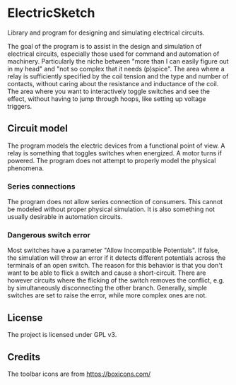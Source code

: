 # ElectricSketch
Library and program for designing and simulating electrical circuits.

The goal of the program is to assist in the design and simulation of electrical circuits, especially those used for command and automation of machinery.
Particularly the niche between "more than I can easily figure out in my head" and "not so complex that it needs (p)spice".
The area where a relay is sufficiently specified by the coil tension and the type and number of contacts, without caring about the resistance and inductance of the coil.
The area where you want to interactively toggle switches and see the effect, without having to jump through hoops, like setting up voltage triggers.

## Circuit model
The program models the electric devices from a functional point of view. A relay is something that toggles switches when energized. A motor turns if powered. The program does not attempt to properly model the physical phenomena.

### Series connections
The program does not allow series connection of consumers. This cannot be modeled without proper physical simulation. It is also something not usually desirable in automation circuits.

### Dangerous switch error
Most switches have a parameter "Allow Incompatible Potentials". If false, the simulation will throw an error if it detects different potentials across the terminals of an open switch. The reason for this behavior is that you don't want to be able to flick a switch and cause a short-circuit. There are however circuits where the flicking of the switch removes the conflict, e.g. by simultaneously disconnecting the other branch.
Generally, simple switches are set to raise the error, while more complex ones are not.

## License
The project is licensed under GPL v3.

## Credits
The toolbar icons are from https://boxicons.com/